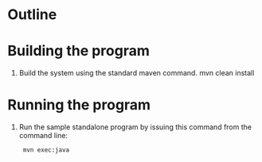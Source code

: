 Outline
============

Building the program
======================

1. Build the system using the standard maven command.
       	mvn clean install

Running the program
======================

1. Run the sample standalone program by issuing this command from the command line: 

        mvn exec:java